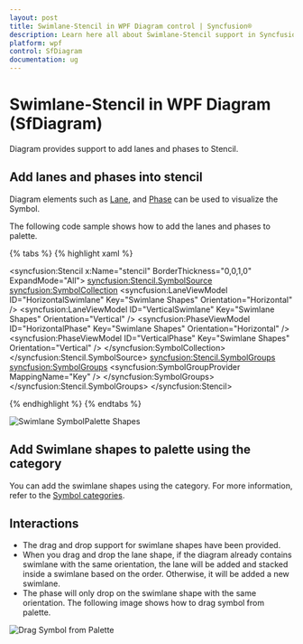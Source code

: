```yaml
---
layout: post
title: Swimlane-Stencil in WPF Diagram control | Syncfusion®
description: Learn here all about Swimlane-Stencil support in Syncfusion® WPF Diagram (SfDiagram) control and more.
platform: wpf
control: SfDiagram
documentation: ug
---
```


# Swimlane-Stencil in WPF Diagram (SfDiagram)

Diagram provides support to add lanes and phases to Stencil. 

## Add lanes and phases into stencil

Diagram elements such as [Lane](https://help.syncfusion.com/cr/wpf/Syncfusion.UI.Xaml.Diagram.LaneViewModel.html), and [Phase](https://help.syncfusion.com/cr/wpf/Syncfusion.UI.Xaml.Diagram.PhaseViewModel.html) can be used to visualize the Symbol.

 The following code sample shows how to add the lanes and phases to palette.

{% tabs %}
{% highlight xaml %}

<syncfusion:Stencil x:Name="stencil" BorderThickness="0,0,1,0" ExpandMode="All">
    <syncfusion:Stencil.SymbolSource>
        <syncfusion:SymbolCollection>
            <!-- Rendered HorizontalSwimlane -->
            <syncfusion:LaneViewModel ID="HorizontalSwimlane" Key="Swimlane Shapes" Orientation="Horizontal" />
            <!-- Rendered VerticalSwimlane -->
            <syncfusion:LaneViewModel ID="VerticalSwimlane" Key="Swimlane Shapes" Orientation="Vertical" />
            <!-- Rendered HorizontalPhase -->
            <syncfusion:PhaseViewModel ID="HorizontalPhase" Key="Swimlane Shapes" Orientation="Horizontal" />
            <!-- Rendered VerticalPhase -->
            <syncfusion:PhaseViewModel ID="VerticalPhase" Key="Swimlane Shapes" Orientation="Vertical" />
        </syncfusion:SymbolCollection>
    </syncfusion:Stencil.SymbolSource>
    <syncfusion:Stencil.SymbolGroups>
        <syncfusion:SymbolGroups>
            <!-- Separate groups based on the key -->
            <syncfusion:SymbolGroupProvider MappingName="Key" />
        </syncfusion:SymbolGroups>
    </syncfusion:Stencil.SymbolGroups>
</syncfusion:Stencil>


{% endhighlight %}
{% endtabs %}

![Swimlane SymbolPalette Shapes](Swimlane-images/Swimlane_SymbolPalette.PNG)

## Add Swimlane shapes to palette using the category

You can add the swimlane shapes using the category. For more information, refer to the [Symbol categories](https://help.syncfusion.com/wpf/diagram/stencil/symbolgroup#symbol-categories). 

## Interactions

* The drag and drop support for swimlane shapes have been provided.
* When you drag and drop the lane shape, if the diagram already contains swimlane with the same orientation, the lane will be added and stacked inside a swimlane based on the order. Otherwise, it will be added a new swimlane.
* The phase will only drop on the swimlane shape with the same orientation.
The following image shows how to drag symbol from palette.

![Drag Symbol from Palette](Swimlane-images/Symbol_palette.gif)
